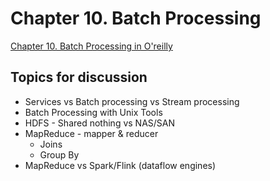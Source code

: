 # Chapter 10. Batch Processing

[Chapter 10. Batch Processing in O'reilly](https://learning.oreilly.com/library/view/designing-data-intensive-applications/9781491903063/ch10.html)

## Topics for discussion

- Services vs Batch processing vs Stream processing
- Batch Processing with Unix Tools
- HDFS - Shared nothing vs NAS/SAN
- MapReduce - mapper & reducer
  - Joins
  - Group By
- MapReduce vs Spark/Flink (dataflow engines)